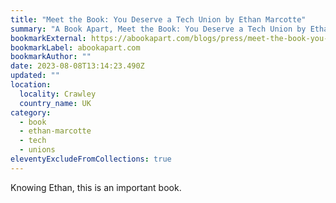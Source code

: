 ```yaml
---
title: "Meet the Book: You Deserve a Tech Union by Ethan Marcotte"
summary: "A Book Apart, Meet the Book: You Deserve a Tech Union by Ethan Marcotte."
bookmarkExternal: https://abookapart.com/blogs/press/meet-the-book-you-deserve-a-tech-union-by-ethan-marcotte
bookmarkLabel: abookapart.com
bookmarkAuthor: ""
date: 2023-08-08T13:14:23.490Z
updated: ""
location:
  locality: Crawley
  country_name: UK
category:
  - book
  - ethan-marcotte
  - tech
  - unions
eleventyExcludeFromCollections: true
---
```


K﻿nowing Ethan, this is an important book.